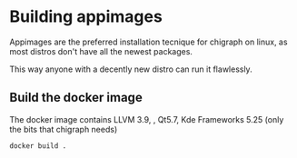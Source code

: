 # Building appimages

Appimages are the preferred installation tecnique for chigraph on linux, as most distros don't have all the newest packages.

This way anyone with a decently new distro can run it flawlessly.

## Build the docker image

The docker image contains LLVM 3.9, , Qt5.7, Kde Frameworks 5.25 (only the bits that chigraph needs)

`docker build .`


